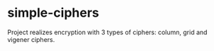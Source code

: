# simple-ciphers
Project realizes encryption with 3 types of ciphers: column, grid and vigener ciphers.
